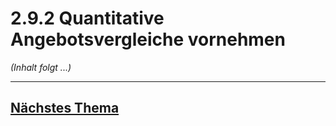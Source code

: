 # 2.9.2 Quantitative Angebotsvergleiche vornehmen

*(Inhalt folgt ...)*


---

## [Nächstes Thema](./2.9.3_Qualitative_Angebotsvergleiche_vornehmen.md)